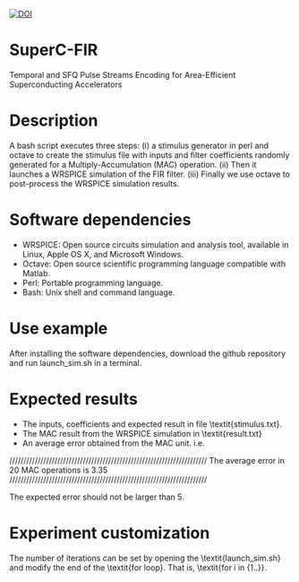 [![DOI](https://zenodo.org/badge/DOI/10.5281/zenodo.5746714.svg)](https://doi.org/10.5281/zenodo.5746714)

# SuperC-FIR
Temporal and SFQ Pulse Streams Encoding for Area-Efficient Superconducting Accelerators

# Description

A bash script executes three steps: (i) a stimulus generator in perl and octave to create the stimulus file with inputs and filter coefficients randomly generated for a Multiply-Accumulation (MAC) operation. (ii) Then it launches a WRSPICE simulation of the FIR filter. (iii) Finally we use octave to post-process the WRSPICE simulation results. 

# Software dependencies

* WRSPICE: Open source circuits simulation and analysis tool, available in Linux, Apple OS X, and Microsoft Windows. 
* Octave: Open source scientific programming language compatible with Matlab. 
* Perl: Portable programming language. 
* Bash: Unix shell and command language.

# Use example

After installing the software dependencies, download the github repository and run launch_sim.sh in a terminal. 

# Expected results

* The inputs, coefficients and expected result in file \textit{stimulus.txt}.
* The MAC result from the WRSPICE simulation in \textit{result.txt}
* An average error obtained from the MAC unit. i.e.
    
//////////////////////////////////////////////////////////////////////
The average error in 20 MAC operations is 3.35
//////////////////////////////////////////////////////////////////////

The expected error should not be larger than 5.

# Experiment customization
The number of iterations can be set by opening the \textit{launch\_sim.sh} and modify the end of the \textit{for loop}. That is, \textit{for i in {1..<ITERATION>}}.

